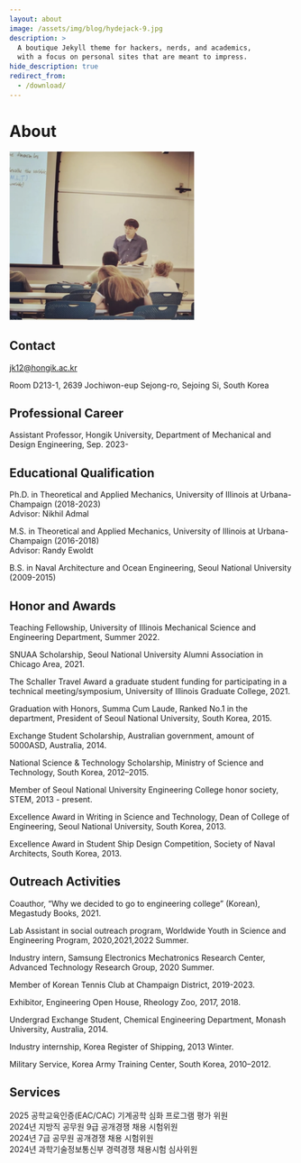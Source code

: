 ```yaml
---
layout: about
image: /assets/img/blog/hydejack-9.jpg
description: >
  A boutique Jekyll theme for hackers, nerds, and academics,
  with a focus on personal sites that are meant to impress.
hide_description: true
redirect_from:
  - /download/
---
```


# About

<img src="/assets/img/aboutpic.png" alt="jkteaching" style="width:330px;height:300px;">

## Contact

jk12@hongik.ac.kr  

Room D213-1, 2639 Jochiwon-eup Sejong-ro, Sejoing Si, South Korea  

## Professional Career

Assistant Professor, Hongik University, Department of Mechanical and Design Engineering, Sep. 2023-  

## Educational Qualification

Ph.D. in Theoretical and Applied Mechanics, University of Illinois at Urbana-Champaign (2018-2023)  
Advisor: Nikhil Admal

M.S. in Theoretical and Applied Mechanics, University of Illinois at Urbana-Champaign (2016-2018)  
Advisor: Randy Ewoldt

B.S. in Naval Architecture and Ocean Engineering, Seoul National University (2009-2015)


## Honor and  Awards

Teaching Fellowship, University of Illinois Mechanical Science and Engineering Department, Summer 2022.

SNUAA Scholarship, Seoul National University Alumni Association in Chicago Area, 2021.

The Schaller Travel Award a graduate student funding for participating in a technical meeting/symposium,
University of Illinois Graduate College, 2021.  

Graduation with Honors, Summa Cum Laude, Ranked No.1 in the department, President of Seoul National
University, South Korea, 2015.  

Exchange Student Scholarship, Australian government, amount of 5000ASD, Australia, 2014.  

National Science & Technology Scholarship, Ministry of Science and Technology, South Korea, 2012–2015.  

Member of Seoul National University Engineering College honor society, STEM, 2013 - present.  

Excellence Award in Writing in Science and Technology, Dean of College of Engineering, Seoul National
University, South Korea, 2013.  

Excellence Award in Student Ship Design Competition, Society of Naval Architects, South Korea, 2013.  


## Outreach Activities 

Coauthor, “Why we decided to go to engineering college” (Korean), Megastudy Books, 2021.  

Lab Assistant in social outreach program, Worldwide Youth in Science and Engineering Program, 2020,2021,2022
Summer.  

Industry intern, Samsung Electronics Mechatronics Research Center, Advanced Technology Research Group, 2020
Summer.  

Member of Korean Tennis Club at Champaign District, 2019-2023.  

Exhibitor, Engineering Open House, Rheology Zoo, 2017, 2018.  

Undergrad Exchange Student, Chemical Engineering Department, Monash University, Australia, 2014.  

Industry internship, Korea Register of Shipping, 2013 Winter.  

Military Service, Korea Army Training Center, South Korea, 2010–2012.  


## Services 

2025 공학교육인증(EAC/CAC) 기계공학 심화 프로그램 평가 위원  
2024년 지방직 공무원 9급 공개경쟁 채용 시험위원  
2024년 7급 공무원 공개경쟁 채용 시험위원  
2024년 과학기술정보통신부 경력경쟁 채용시험 심사위원  

